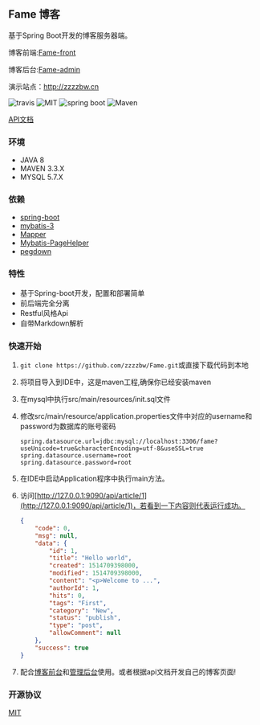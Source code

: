 ## Fame 博客

基于Spring Boot开发的博客服务器端。

博客前端:[Fame-front](https://github.com/zzzzbw/Fame-front)

博客后台:[Fame-admin](https://github.com/zzzzbw/Fame-admin)

演示站点：http://zzzzbw.cn

![travis](https://travis-ci.org/zzzzbw/Fame.svg?branch=master) ![MIT](https://img.shields.io/github/license/zzzzbw/Fame.svg) ![spring boot](https://img.shields.io/badge/spring%20boot-v1.5.9-green.svg) ![Maven](https://img.shields.io/badge/maven-v3.3.9-red.svg)

[API文档](https://zzzzbw.github.io/Fame/swagger-ui/index.html)

### 环境

* JAVA 8
* MAVEN 3.3.X
* MYSQL 5.7.X

### 依赖

* [spring-boot](https://github.com/spring-projects/spring-boot)
* [mybatis-3](https://github.com/mybatis/mybatis-3)
* [Mapper](https://github.com/abel533/Mapper)
* [Mybatis-PageHelper](https://github.com/pagehelper/Mybatis-PageHelper)
* [pegdown](https://github.com/sirthias/pegdown)

### 特性

* 基于Spring-boot开发，配置和部署简单
* 前后端完全分离
* Restful风格Api
* 自带Markdown解析

### 快速开始

1. `git clone https://github.com/zzzzbw/Fame.git`或直接下载代码到本地

2. 将项目导入到IDE中，这是maven工程,确保你已经安装maven

3. 在mysql中执行src/main/resources/init.sql文件

4. 修改src/main/resource/application.properties文件中对应的username和password为数据库的账号密码

   ```properties
   spring.datasource.url=jdbc:mysql://localhost:3306/fame?useUnicode=true&characterEncoding=utf-8&useSSL=true
   spring.datasource.username=root
   spring.datasource.password=root
   ```

5. 在IDE中启动Application程序中执行main方法。

6. 访问[http://127.0.0.1:9090/api/article/1](http://127.0.0.1:9090/api/article/1)，若看到一下内容则代表运行成功。

   ```json
   {
       "code": 0,
       "msg": null,
       "data": {
           "id": 1,
           "title": "Hello world",
           "created": 1514709398000,
           "modified": 1514709398000,
           "content": "<p>Welcome to ...",
           "authorId": 1,
           "hits": 0,
           "tags": "First",
           "category": "New",
           "status": "publish",
           "type": "post",
           "allowComment": null
       },
       "success": true
   }
   ```

7. 配合[博客前台](https://github.com/zzzzbw/Fame-front)和[管理后台](https://github.com/zzzzbw/Fame-admin)使用。或者根据api文档开发自己的博客页面!

### 开源协议

[MIT](https://github.com/zzzzbw/Fame/blob/master/License)